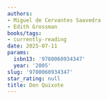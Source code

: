 ```yaml
---
authors:
- Miguel de Cervantes Saavedra
- Edith Grossman
books/tags:
- currently-reading
date: 2025-07-11
params:
  isbn13: '9780060934347'
  year: '2005'
slug: '9780060934347'
star_rating: null
title: Don Quixote
---
```


<!--more-->